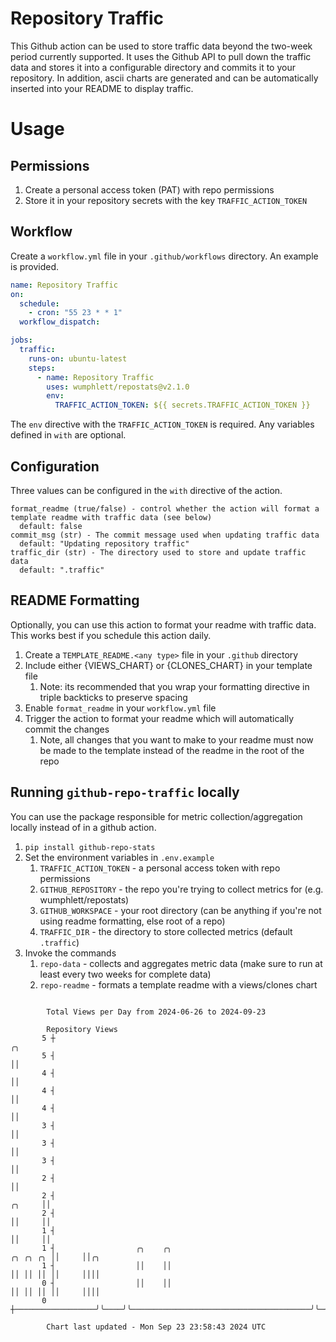 # Repository Traffic

This Github action can be used to store traffic data beyond the two-week period currently supported.
It uses the Github API to pull down the traffic data and stores it into a configurable directory and commits it to your 
repository. In addition, ascii charts are generated and can be automatically inserted into your README to display traffic.

# Usage
## Permissions
1. Create a personal access token (PAT) with repo permissions
2. Store it in your repository secrets with the key `TRAFFIC_ACTION_TOKEN`

## Workflow
Create a `workflow.yml` file in your `.github/workflows` directory. An example is provided.

```yaml
name: Repository Traffic
on:
  schedule:
    - cron: "55 23 * * 1"
  workflow_dispatch:

jobs:
  traffic:
    runs-on: ubuntu-latest
    steps:
      - name: Repository Traffic
        uses: wumphlett/repostats@v2.1.0
        env:
          TRAFFIC_ACTION_TOKEN: ${{ secrets.TRAFFIC_ACTION_TOKEN }}
```
The `env` directive with the `TRAFFIC_ACTION_TOKEN` is required. Any variables defined in `with` are optional.

## Configuration
Three values can be configured in the `with` directive of the action.
```
format_readme (true/false) - control whether the action will format a template readme with traffic data (see below)
  default: false
commit_msg (str) - The commit message used when updating traffic data
  default: "Updating repository traffic"
traffic_dir (str) - The directory used to store and update traffic data
  default: ".traffic"
```

## README Formatting
Optionally, you can use this action to format your readme with traffic data. This works best if you schedule this action
daily.

1. Create a `TEMPLATE_README.<any type>` file in your `.github` directory
2. Include either {VIEWS_CHART} or {CLONES_CHART} in your template file
   1. Note: its recommended that you wrap your formatting directive in triple backticks to preserve spacing
3. Enable `format_readme` in your `workflow.yml` file
4. Trigger the action to format your readme which will automatically commit the changes
   1. Note, all changes that you want to make to your readme must now be made to the template instead of the readme in the root of the repo

## Running `github-repo-traffic` locally
You can use the package responsible for metric collection/aggregation locally instead of in a github action.

1. `pip install github-repo-stats`
2. Set the environment variables in `.env.example`
   1. `TRAFFIC_ACTION_TOKEN` - a personal access token with repo permissions
   2. `GITHUB_REPOSITORY` - the repo you're trying to collect metrics for (e.g. wumphlett/repostats)
   3. `GITHUB_WORKSPACE` - your root directory (can be anything if you're not using readme formatting, else root of a repo)
   4. `TRAFFIC_DIR` - the directory to store collected metrics (default `.traffic`)
3. Invoke the commands
   1. `repo-data` - collects and aggregates metric data (make sure to run at least every two weeks for complete data)
   2. `repo-readme` - formats a template readme with a views/clones chart

```

        Total Views per Day from 2024-06-26 to 2024-09-23

        Repository Views
       5 ┼                                                                                  ╭╮
       5 ┤                                                                                  ││
       4 ┤                                                                                  ││
       4 ┤                                                                                  ││
       4 ┤                                                                                  ││
       3 ┤                                                                                  ││
       3 ┤                                                                                  ││
       3 ┤                                                                                  ││
       2 ┤                                                                                  ││
       2 ┤                                                                           ╭╮     ││
       2 ┤                                                                           ││     ││
       1 ┤                                                                           ││     ││
       1 ┤                  ╭╮    ╭╮                                        ╭╮ ╭╮ ╭╮ ││     ││╭╮
       1 ┤                  ││    ││                                        ││ ││ ││ ││     ││││
       0 ┤                  ││    ││                                        ││ ││ ││ ││     ││││
       0 ┼──────────────────╯╰────╯╰────────────────────────────────────────╯╰─╯╰─╯╰─╯╰─────╯╰╯╰───

        Chart last updated - Mon Sep 23 23:58:43 2024 UTC
        
```
